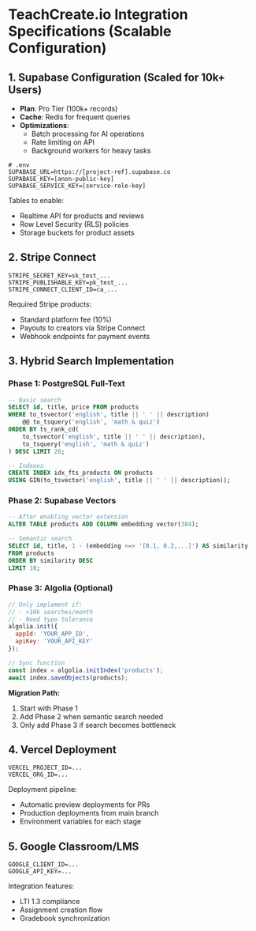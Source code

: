 # TeachCreate.io Integration Specifications (Scalable Configuration)

## 1. Supabase Configuration (Scaled for 10k+ Users)
- **Plan**: Pro Tier (100k+ records)
- **Cache**: Redis for frequent queries
- **Optimizations**:
  - Batch processing for AI operations
  - Rate limiting on API
  - Background workers for heavy tasks
```env
# .env
SUPABASE_URL=https://[project-ref].supabase.co
SUPABASE_KEY=[anon-public-key]
SUPABASE_SERVICE_KEY=[service-role-key]
```

Tables to enable:
- Realtime API for products and reviews
- Row Level Security (RLS) policies
- Storage buckets for product assets

## 2. Stripe Connect
```env
STRIPE_SECRET_KEY=sk_test_...
STRIPE_PUBLISHABLE_KEY=pk_test_...
STRIPE_CONNECT_CLIENT_ID=ca_...
```

Required Stripe products:
- Standard platform fee (10%)
- Payouts to creators via Stripe Connect
- Webhook endpoints for payment events

## 3. Hybrid Search Implementation

### Phase 1: PostgreSQL Full-Text
```sql
-- Basic search
SELECT id, title, price FROM products
WHERE to_tsvector('english', title || ' ' || description)
    @@ to_tsquery('english', 'math & quiz')
ORDER BY ts_rank_cd(
    to_tsvector('english', title || ' ' || description),
    to_tsquery('english', 'math & quiz')
) DESC LIMIT 20;

-- Indexes
CREATE INDEX idx_fts_products ON products
USING GIN(to_tsvector('english', title || ' ' || description));
```

### Phase 2: Supabase Vectors
```sql
-- After enabling vector extension
ALTER TABLE products ADD COLUMN embedding vector(384);

-- Semantic search
SELECT id, title, 1 - (embedding <=> '[0.1, 0.2,...]') AS similarity
FROM products
ORDER BY similarity DESC
LIMIT 10;
```

### Phase 3: Algolia (Optional)
```javascript
// Only implement if:
// - >10k searches/month
// - Need typo tolerance
algolia.init({
  appId: 'YOUR_APP_ID',
  apiKey: 'YOUR_API_KEY'
});

// Sync function
const index = algolia.initIndex('products');
await index.saveObjects(products);
```

**Migration Path:**
1. Start with Phase 1
2. Add Phase 2 when semantic search needed
3. Only add Phase 3 if search becomes bottleneck

## 4. Vercel Deployment
```env
VERCEL_PROJECT_ID=...
VERCEL_ORG_ID=...
```

Deployment pipeline:
- Automatic preview deployments for PRs
- Production deployments from main branch
- Environment variables for each stage

## 5. Google Classroom/LMS
```env
GOOGLE_CLIENT_ID=...
GOOGLE_API_KEY=...
```

Integration features:
- LTI 1.3 compliance
- Assignment creation flow
- Gradebook synchronization
